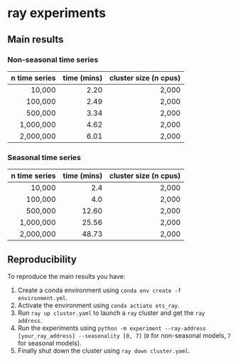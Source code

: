 # ray experiments

## Main results


### Non-seasonal time series

|n time series |     time (mins) | cluster size (n cpus) |
|-----------:|---------:|-------:|
|  10,000     |  2.20 |   2,000 |
| 100,000     |  2.49 |   2,000 |
| 500,000     | 3.34  |   2,000 |
| 1,000,000 | 4.62  |   2,000 |
| 2,000,000 | 6.01  |   2,000 |

### Seasonal time series

|n time series |     time (mins) | cluster size (n cpus) |
|-----------:|---------:|-------:|
|  10,000     |  2.4 |   2,000 |
| 100,000     |  4.0 |   2,000 |
| 500,000     | 12.60  |   2,000 |
| 1,000,000 | 25.56  |   2,000 |
| 2,000,000 | 48.73  |   2,000 |

## Reproducibility

To reproduce the main results you have:

1. Create a conda environment using `conda env create -f environment.yml`.
2. Activate the environment using `conda actiate ets_ray`.
3. Run `ray up cluster.yaml` to launch a `ray` cluster and get the `ray address`. 
4. Run the experiments using `python -m experiment --ray-address [your_ray_address] --seasonality [0, 7]` (`0` for non-seasonal models, `7` for seasonal models).
5. Finally shut down the cluster using `ray down cluster.yaml`.
